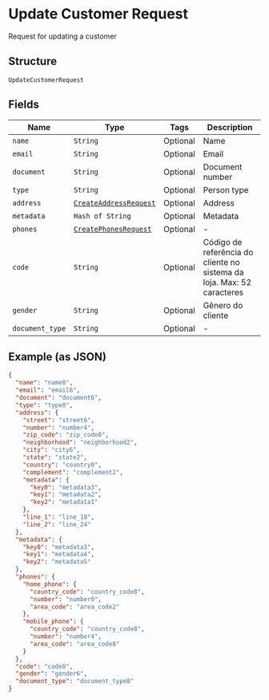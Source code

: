 
# Update Customer Request

Request for updating a customer

## Structure

`UpdateCustomerRequest`

## Fields

| Name | Type | Tags | Description |
|  --- | --- | --- | --- |
| `name` | `String` | Optional | Name |
| `email` | `String` | Optional | Email |
| `document` | `String` | Optional | Document number |
| `type` | `String` | Optional | Person type |
| `address` | [`CreateAddressRequest`](../../doc/models/create-address-request.md) | Optional | Address |
| `metadata` | `Hash of String` | Optional | Metadata |
| `phones` | [`CreatePhonesRequest`](../../doc/models/create-phones-request.md) | Optional | - |
| `code` | `String` | Optional | Código de referência do cliente no sistema da loja. Max: 52 caracteres |
| `gender` | `String` | Optional | Gênero do cliente |
| `document_type` | `String` | Optional | - |

## Example (as JSON)

```json
{
  "name": "name0",
  "email": "email6",
  "document": "document6",
  "type": "type0",
  "address": {
    "street": "street6",
    "number": "number4",
    "zip_code": "zip_code0",
    "neighborhood": "neighborhood2",
    "city": "city6",
    "state": "state2",
    "country": "country0",
    "complement": "complement2",
    "metadata": {
      "key0": "metadata3",
      "key1": "metadata2",
      "key2": "metadata1"
    },
    "line_1": "line_10",
    "line_2": "line_24"
  },
  "metadata": {
    "key0": "metadata3",
    "key1": "metadata4",
    "key2": "metadata5"
  },
  "phones": {
    "home_phone": {
      "country_code": "country_code8",
      "number": "number0",
      "area_code": "area_code2"
    },
    "mobile_phone": {
      "country_code": "country_code8",
      "number": "number4",
      "area_code": "area_code8"
    }
  },
  "code": "code8",
  "gender": "gender6",
  "document_type": "document_type8"
}
```

